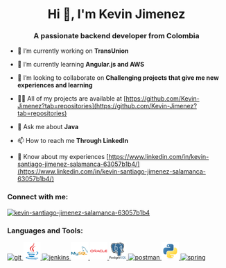 <h1 align="center">Hi 👋, I'm Kevin Jimenez</h1>
<h3 align="center">A passionate backend developer from Colombia</h3>

- 🔭 I’m currently working on **TransUnion**

- 🌱 I’m currently learning **Angular.js and AWS**

- 👯 I’m looking to collaborate on **Challenging projects that give me new experiences and learning**

- 👨‍💻 All of my projects are available at [https://github.com/Kevin-Jimenez?tab=repositories](https://github.com/Kevin-Jimenez?tab=repositories)

- 💬 Ask me about **Java**

- 📫 How to reach me **Through LinkedIn**

- 📄 Know about my experiences [https://www.linkedin.com/in/kevin-santiago-jimenez-salamanca-63057b1b4/](https://www.linkedin.com/in/kevin-santiago-jimenez-salamanca-63057b1b4/)

<h3 align="left">Connect with me:</h3>
<p align="left">
<a href="https://linkedin.com/in/kevin-santiago-jimenez-salamanca-63057b1b4" target="blank"><img align="center" src="https://raw.githubusercontent.com/rahuldkjain/github-profile-readme-generator/master/src/images/icons/Social/linked-in-alt.svg" alt="kevin-santiago-jimenez-salamanca-63057b1b4" height="30" width="40" /></a>
</p>

<h3 align="left">Languages and Tools:</h3>
<p align="left"> <a href="https://git-scm.com/" target="_blank" rel="noreferrer"> <img src="https://www.vectorlogo.zone/logos/git-scm/git-scm-icon.svg" alt="git" width="40" height="40"/> </a> <a href="https://www.java.com" target="_blank" rel="noreferrer"> <img src="https://raw.githubusercontent.com/devicons/devicon/master/icons/java/java-original.svg" alt="java" width="40" height="40"/> </a> <a href="https://www.jenkins.io" target="_blank" rel="noreferrer"> <img src="https://www.vectorlogo.zone/logos/jenkins/jenkins-icon.svg" alt="jenkins" width="40" height="40"/> </a> <a href="https://www.mysql.com/" target="_blank" rel="noreferrer"> <img src="https://raw.githubusercontent.com/devicons/devicon/master/icons/mysql/mysql-original-wordmark.svg" alt="mysql" width="40" height="40"/> </a> <a href="https://www.oracle.com/" target="_blank" rel="noreferrer"> <img src="https://raw.githubusercontent.com/devicons/devicon/master/icons/oracle/oracle-original.svg" alt="oracle" width="40" height="40"/> </a> <a href="https://www.postgresql.org" target="_blank" rel="noreferrer"> <img src="https://raw.githubusercontent.com/devicons/devicon/master/icons/postgresql/postgresql-original-wordmark.svg" alt="postgresql" width="40" height="40"/> </a> <a href="https://postman.com" target="_blank" rel="noreferrer"> <img src="https://www.vectorlogo.zone/logos/getpostman/getpostman-icon.svg" alt="postman" width="40" height="40"/> </a> <a href="https://www.python.org" target="_blank" rel="noreferrer"> <img src="https://raw.githubusercontent.com/devicons/devicon/master/icons/python/python-original.svg" alt="python" width="40" height="40"/> </a> <a href="https://spring.io/" target="_blank" rel="noreferrer"> <img src="https://www.vectorlogo.zone/logos/springio/springio-icon.svg" alt="spring" width="40" height="40"/> </a> </p>
